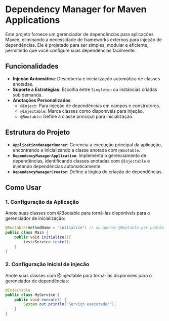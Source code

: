 # Dependency Manager for Maven Applications

Este projeto fornece um gerenciador de dependências para aplicações Maven, eliminando a necessidade de frameworks externos para injeção de dependências. Ele é projetado para ser simples, modular e eficiente, permitindo que você configure suas dependências facilmente.

## Funcionalidades

- **Injeção Automática**: Descoberta e inicialização automática de classes anotadas.
- **Suporte a Estratégias**: Escolha entre `Singleton` ou instâncias criadas sob demanda.
- **Anotações Personalizadas**:
  - `@Inject`: Para injeção de dependências em campos e construtores.
  - `@Injectable`: Marca classes como disponíveis para injeção.
  - `@Bootable`: Define a classe principal para inicialização.

## Estrutura do Projeto

- **`ApplicationManagerRunner`**: Gerencia a execução principal da aplicação, encontrando e inicializando a classe anotada com `@Bootable`.
- **`DependencyManagerApplication`**: Implementa o gerenciamento de dependências, identificando classes anotadas com `@Injectable` e injetando dependências automaticamente.
- **`DependencyManagerCreator`**: Define a lógica de criação de dependências.

## Como Usar

### 1. Configuração da Aplicação

Anote suas classes com @Bootable para torná-las disponíveis para o gerenciador de inicialização:

```java
@Bootable(methodName = "initialize") // ou apenas @Bootable por padrão vem com initialize
public class Main {
    public void initialize(){ 
        testeService.teste();
    }
}
```


### 2. Configuração Inicial de injecão

Anote suas classes com @Injectable para torná-las disponíveis para o gerenciador de dependências:

```java
@Injectable
public class MyService {
    public void execute() {
        System.out.println("Serviço executado!");
    }
}
```
